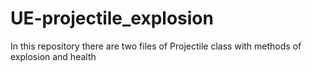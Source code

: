 # UE-projectile_explosion
In this repository there are two files of Projectile class with methods of explosion and health
